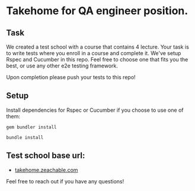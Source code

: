# Takehome for QA engineer position.

## Task

We created a test school with a course that contains 4 lecture.
Your task is to write tests where you enroll in a course and complete it.
We've setup Rspec and Cucumber in this repo.
Feel free to choose one that fits you the best, or use any other e2e testing framework.

Upon completion please push your tests to this repo!

## Setup

Install dependencies for Rspec or Cucumber if you choose to use one of them:
```
gem bundler install
```

```
bundle install
```

## Test school base url:

* [takehome.zeachable.com](takehome.zeachable.com)

Feel free to reach out if you have any questions!
